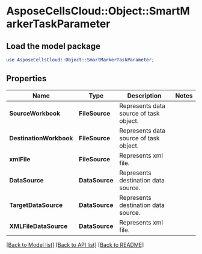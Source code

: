 # AsposeCellsCloud::Object::SmartMarkerTaskParameter 

## Load the model package
```perl
use AsposeCellsCloud::Object::SmartMarkerTaskParameter;
```

## Properties
Name | Type | Description | Notes
------------ | ------------- | ------------- | -------------
**SourceWorkbook** | **FileSource** | Represents data source of task object. |
**DestinationWorkbook** | **FileSource** | Represents data source of task object. |
**xmlFile** | **FileSource** | Represents xml file. |
**DataSource** | **DataSource** | Represents destination data source. |
**TargetDataSource** | **DataSource** | Represents destination data source. |
**XMLFileDataSource** | **DataSource** | Represents xml file. |  

[[Back to Model list]](../README.md#documentation-for-models) [[Back to API list]](../README.md#documentation-for-api-endpoints) [[Back to README]](../README.md)

